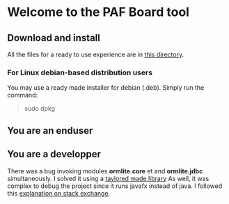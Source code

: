 # Welcome to the PAF Board tool
## Download and install
All the files for a ready to use experience are in [this directory](/target).
### For Linux debian-based distribution users
You may use a ready made installer for debian (.deb). Simply run the command:
> sudo dpkg
## You are an enduser

## You are a developper
There was a bug invoking modules **ormlite.core** et and **ormlite.jdbc** simultaneously.
I solved it using a [taylored made library](https://jitpack.io/#com.gitlab.grrfe/ormlitebuild/5.1.1)
As well, it was complex to debug the project since it runs javafx instead of java.
I followed this [explanation on stack exchange](https://stackoverflow.com/questions/56197372/i-cant-debug-an-application-using-netbeans-11-with-javafx-12/56207033#56207033).
<!--stackedit_data:
eyJoaXN0b3J5IjpbLTU0NjIxODA2Nl19
-->